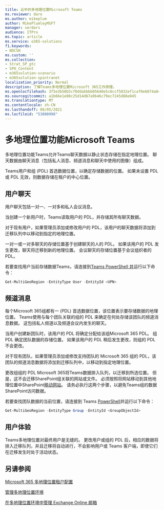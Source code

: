```yaml
---
title: 云中的多地理位置Microsoft Teams
ms.reviewer: daro
ms.author: mikeplum
author: MikePlumleyMSFT
manager: serdars
audience: ITPro
ms.topic: article
ms.service: o365-solutions
f1.keywords:
- NOCSH
ms.custom: ''
ms.collection:
- Strat_SP_gtc
- SPO_Content
- m365solution-scenario
- m365solution-spintranet
localization_priority: Normal
description: 了解Teams多地理位置Microsoft 365工作原理。
ms.openlocfilehash: 3f5e3b58b5cf0ddabbbb05640e5c6ccf5832ef1caf0e6074a04e0112bba2fd68
ms.sourcegitcommit: a1b66e1e80c25d14d67a9b46c79ec7245d88e045
ms.translationtype: MT
ms.contentlocale: zh-CN
ms.lasthandoff: 08/05/2021
ms.locfileid: "53800998"
---
```

# <a name="multi-geo-capabilities-in-microsoft-teams"></a>多地理位置功能Microsoft Teams

多地理位置功能Teams允许Teams聊天数据以静止状态存储在指定地理位置。 聊天数据由聊天消息（包括私人消息、频道消息和聊天中使用的图像）组成。

Teams用户和组 (PDL) 首选数据位置，以确定存储数据的位置。 如果未设置 PDL 或 PDL 无效，则数据存储在租户的中心位置。

## <a name="user-chat"></a>用户聊天

用户聊天包括一对一、一对多和私人会议消息。

当创建一个新用户时，Teams读取用户的 PDL，并存储其所有聊天数据。

对于现有用户，如果管理员添加或修改用户的 PDL，该用户的聊天数据将添加到迁移队列中以移动到指定的地理位置。

一对一或一对多聊天的存储位置基于创建聊天的人的 PDL。 如果该用户的 PDL 发生更改，聊天将迁移到新的地理位置。 会议聊天的存储位置基于会议组织者的 PDL。

若要查找用户当前存储数据Teams，请连接到[Teams PowerShell 并](/powershell/module/teams/connect-microsoftteams)运行以下命令：

```PowerShell
Get-MultiGeoRegion -EntityType User -EntityId <UPN>
```

## <a name="channel-messages"></a>频道消息

每个Microsoft 365组都有一 (PDL) 首选数据位置，该位置表示要存储数据的地理位置。 Teams使用与每个团队关联的组的 PDL 来确定在何处存储该团队的频道消息数据。 这包括私人频道以及频道会议内发生的聊天。

当用户创建新团队时，该用户的 PDL 将确定分配给该组Microsoft 365 PDL。 组 PDL 确定团队数据的存储位置。 如果该用户的 PDL 稍后发生更改，则组的 PDL 不会更改。

对于现有团队，如果管理员添加或修改支持团队的 Microsoft 365 组的 PDL，该团队的频道消息数据将添加到迁移队列中，以移动到指定地理位置。

更改组组的 PDL Microsoft 365将Teams数据排入队列，以迁移到所选位置。 但是，这不会迁移SharePoint组关联的网站或文件。 必须按照将网站移动到其他地理位置中SharePoint[移动网站](/microsoft-365/enterprise/move-sharepoint-between-geo-locations)。 请务必执行这两个步骤，以避免Teams组的数据SharePoint访问数据。

若要查找团队数据的当前位置，请连接到 Teams [PowerShell](/powershell/module/teams/connect-microsoftteams)并运行以下命令：

```PowerShell
Get-MultiGeoRegion -EntityType Group -EntityId <GroupObjectId>
```

## <a name="user-experience"></a>用户体验

Teams多地理位置对最终用户是无缝的。 更改用户或组的 PDL 后，相应的数据将排入迁移队列，并且迁移将自动进行，不会影响用户或 Teams 客户端，即使它们在迁移发生时处于活动状态。

## <a name="see-also"></a>另请参阅

[Microsoft 365 多地理位置租户配置](/microsoft-365/enterprise/multi-geo-tenant-configuration)

[管理多地理位置环境](administering-a-multi-geo-environment.md)

[在多地理位置环境中管理 Exchange Online 邮箱](administering-exchange-online-multi-geo.md)

